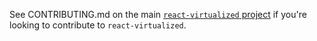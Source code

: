 See CONTRIBUTING.md on the main [`react-virtualized` project](https://github.com/bvaughn/react-virtualized) if you're looking to contribute to `react-virtualized`.
